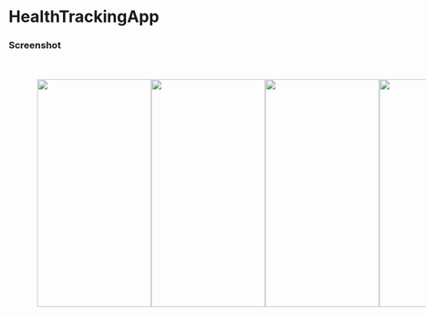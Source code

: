 ﻿# HealthTrackingApp

### Screenshot
<div style="display:flex;align-items:center;flex-direction:horizontal;justify-content:space-between;padding:20px;margin:30px;">
  
<img src="https://firebasestorage.googleapis.com/v0/b/auth-setup-cdc76.appspot.com/o/files%2FCl2Sx5YELdWNvfZktuDLDSzJk1j2%2FSteps%2FScreenshot_2022-05-19-16-51-03-189_com.example.stepstrackerapp.jpg?alt=media&token=dad14bc2-5043-47f1-bed2-5554a184162b" width="200" height="400" />

<img src="https://firebasestorage.googleapis.com/v0/b/auth-setup-cdc76.appspot.com/o/files%2FCl2Sx5YELdWNvfZktuDLDSzJk1j2%2FSteps%2FScreenshot_2022-05-19-16-51-07-615_com.example.stepstrackerapp.jpg?alt=media&token=8c2519b0-dfe7-4b78-9104-118f063523d2" width="200" height="400" />

<img src="https://firebasestorage.googleapis.com/v0/b/auth-setup-cdc76.appspot.com/o/files%2FCl2Sx5YELdWNvfZktuDLDSzJk1j2%2FSteps%2FScreenshot_2022-05-19-16-51-11-539_com.example.stepstrackerapp.jpg?alt=media&token=f03512f3-0e8b-4ab6-abdf-77b32f931d0b" width="200" height="400" />

<img src="https://firebasestorage.googleapis.com/v0/b/auth-setup-cdc76.appspot.com/o/files%2FCl2Sx5YELdWNvfZktuDLDSzJk1j2%2FSteps%2FScreenshot_2022-05-19-16-51-26-746_com.example.stepstrackerapp.jpg?alt=media&token=d7fd9db9-393d-4e3c-8f38-2bd0d5b10e28" width="200" height="400" />
<img src="https://firebasestorage.googleapis.com/v0/b/auth-setup-cdc76.appspot.com/o/files%2FCl2Sx5YELdWNvfZktuDLDSzJk1j2%2FSteps%2FScreenshot_2022-05-19-16-51-46-434_com.example.stepstrackerapp.jpg?alt=media&token=acfacdd3-9ba0-439a-b736-2b85139800db" width="200" height="400" />
<img src="https://firebasestorage.googleapis.com/v0/b/auth-setup-cdc76.appspot.com/o/files%2FCl2Sx5YELdWNvfZktuDLDSzJk1j2%2FSteps%2FScreenshot_2022-05-19-16-52-11-994_com.example.stepstrackerapp.jpg?alt=media&token=20c7b72f-39b0-4983-a9fe-7173677f5c96" width="200" height="400" />
<img src="" width="200" height="400" />

  
</div>
